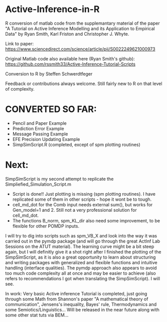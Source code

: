 # Active-Inference-in-R

 R conversion of matlab code from the supplemantary material
 of the paper "A Tutorial on Active Inference Modelling and its Application to Empirical Data" 
 by Ryan Smith, Karl Friston and Christopher J. Whyte.

 Link to paper: https://www.sciencedirect.com/science/article/pii/S0022249621000973
 
 Original Matlab code also available here (Ryan Smith's github):  https://github.com/rssmith33/Active-Inference-Tutorial-Scripts

 Conversion to R by Steffen Schwerdtfeger

 Feedback or contributions always welcome. Still fairly new to R on that level of complexity.
 
 
# CONVERTED SO FAR:

- Pencil and Paper Example
- Prediction Error Example
- Message Passing Example
- EFE Precision Updating Example 
- SimpSimScript.R (completed, except of spm plotting routines)

# Next:
SimpSimScript is my second attempt to replicate the Simpliefied_Simulation_Script.m 
- Script is done!! Just plotting is missing (spm plotting routines). I have replicated some of them in other scripts - hope it wont be to tough. 
- cell_md_dot for the Comb input needs external sum(), but works for Gen_model=1 and 2. Still not a very professional solution for cell_md_dot.
- The functions B_norm, spm_KL_dir also need some improvement, to be flexible for other POMDP inputs. 
 
I will try to dig into scripts such as spm_VB_X and look into the way it was carried out in the pymdp package (and will go through the great ActInf Lab Sessions 
on the ATUT material). The learning curve might be a bit steep again, but I will definitly give it a shot right after I finished the plotting of the SimpSimScript, 
as it is also a great opportunity to learn about structuring and writing packages with generalized and flexible functions and intuitive handling (interface
qualities). The pymdp approach also appears to avoid too much code complexity all at once and may be easier to achieve (also refers to recommendations I got when 
translating the SimpSimScript). I will see.  

In work: Very basic Active inference Tutorial is completed, just going through some Math from Shannon's paper "A mathematical theory of communication", 
Jensens's inequality, Bayes' rule, Thermodynamics and some Semiotics/Linguistics... Will be released in the near future along with some other stat tuts via BEM... 



 
